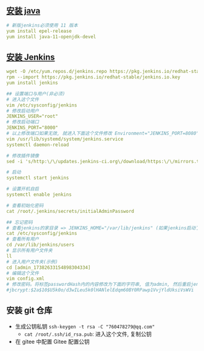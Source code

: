 ## [安装 java](https://www.oracle.com/java/technologies/javase/jdk11-archive-downloads.html)

```yml
# 新版jenkins必须使用 11 版本
yum install epel-release
yum install java-11-openjdk-devel
```

## [安装 Jenkins](https://pkg.jenkins.io/redhat-stable/)

```yml
wget -O /etc/yum.repos.d/jenkins.repo https://pkg.jenkins.io/redhat-stable/jenkins.repo --no-check-certificate
rpm --import https://pkg.jenkins.io/redhat-stable/jenkins.io.key
yum install jenkins

## 设置端口与用户(非必须)
# 进入这个文件
vim /etc/sysconfig/jenkins
# 修改启动用户
JENKINS_USER="root"
# 修改启动端口
JENKINS_PORT="8000"
# 以上修改端口如果无效, 就进入下面这个文件修改 Environment="JENKINS_PORT=8080" 这个部分, 然后更新配置
vim /usr/lib/systemd/system/jenkins.service
systemctl daemon-reload

# 修改插件镜像
sed -i 's/http:\/\/updates.jenkins-ci.org\/download/https:\/\/mirrors.tuna.tsinghua.edu.cn\/jenkins/g' /var/lib/jenkins/updates/default.json && sed -i 's/http:\/\/www.google.com/https:\/\/www.baidu.com/g' /var/lib/jenkins/updates/default.json

# 启动
systemctl start jenkins

# 设置开机自启
systemctl enable jenkins

# 查看初始化密码
cat /root/.jenkins/secrets/initialAdminPassword

## 忘记密码
# 查看jenkins的家目录 => JENKINS_HOME="/var/lib/jenkins" (如果jenkins启动了, 请先停止)
cat /etc/sysconfig/jenkins
# 查看所有用户
cd /var/lib/jenkins/users
# 显示所有用户文件夹
ll
# 进入用户文件夹(示例)
cd [admin_17382633154898304334]
# 编辑这个文件
vim config.xml
# 修改密码。将标签passwordHash内的内容修改为下面的字符串, 值为admin, 然后重启jenkins。登录成功后可修改
#jbcrypt:$2a$10$U5k0o/d3wILeu5k0lHANlelEdqm60BY0RPawp1VvjYldUksiVsWVi

```

## 安装 git 仓库

- 生成公钥私钥 `ssh-keygen -t rsa -C "760478279@qq.com"`
  - `cat /root/.ssh/id_rsa.pub`: 进入这个文件, 复制公钥
- 在 gitee 中配置 Gitee 配置公钥
